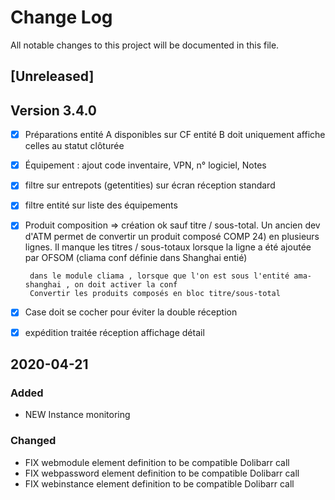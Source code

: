 # Change Log
All notable changes to this project will be documented in this file.

## [Unreleased]

## Version 3.4.0

 - [x] Préparations entité A disponibles sur CF entité B doit uniquement affiche celles au statut clôturée

 - [x] Équipement : ajout code inventaire, VPN, n° logiciel, Notes

 - [x] filtre sur entrepots (getentities) sur écran réception standard

 - [x] filtre entité sur liste des équipements

 - [x] Produit composition => création ok sauf titre / sous-total. Un ancien dev d'ATM permet de convertir un produit composé COMP 24) en plusieurs lignes. Il manque les titres / sous-totaux lorsque la ligne a été ajoutée par OFSOM (cliama conf définie dans Shanghai entié)

        dans le module cliama , lorsque que l'on est sous l'entité ama-shanghai , on doit activer la conf  
        Convertir les produits composés en bloc titre/sous-total 

 - [x] Case doit se cocher pour éviter la double réception
        
        
    
 - [x] expédition traitée réception affichage détail


## 2020-04-21

### Added

- NEW Instance monitoring

### Changed

- FIX webmodule element definition to be compatible Dolibarr call
- FIX webpassword element definition to be compatible Dolibarr call
- FIX webinstance element definition to be compatible Dolibarr call
